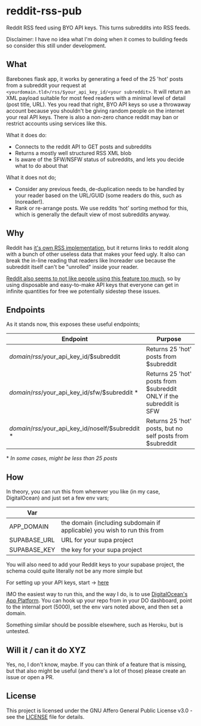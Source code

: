 # reddit-rss-pub
Reddit RSS feed using BYO API keys. This turns subreddits into RSS feeds.

Disclaimer: I have no idea what I'm doing when it comes to building feeds so consider this still under development.

## What

Barebones flask app, it works by generating a feed of the 25 'hot' posts from a subreddit your request at `<yourdomain.tld>/rss/$your_api_key_id/<your subreddit>`. It will return an XML payload suitable for most feed readers with a minimal level of detail (post title, URL). Yes you read that right, BYO API keys so use a throwaway account because you shouldn't be giving random people on the internet your real API keys. There is also a non-zero chance reddit may ban or restrict accounts using services like this.

What it does do:

- Connects to the reddit API to GET posts and subreddits
- Returns a mostly well structured RSS XML blob
- Is aware of the SFW/NSFW status of subreddits, and lets you decide what to do about that

What it does not do;

- Consider any previous feeds, de-duplication needs to be handled by your reader based on the URL/GUID (some readers do this, such as Inoreader!).
- Rank or re-arrange posts. We use reddits ‘hot’ sorting method for this, which is generally the default view of most subreddits anyway.

## Why

Reddit has [it's own RSS implementation](https://old.reddit.com/wiki/rss), but it returns links to reddit along with a bunch of other useless data that makes your feed ugly. It also can break the in-line reading that readers like Inoreader use because the subreddit itself can't be "unrolled" inside your reader. 

[Reddit also seems to not like people using this feature too much](https://www.buzl.uk/2024/08/24/reddit.html), so by using disposable and easy-to-make API keys that everyone can get in infinite quantities for free we potentially sidestep these issues.  

## Endpoints

As it stands now, this exposes these useful endpoints;

| Endpoint | Purpose |
|----------|---------|
| $domain/rss/$your_api_key_id/$subreddit | Returns 25 'hot' posts from $subreddit |
| $domain/rss/$your_api_key_id/sfw/$subreddit * | Returns 25 'hot' posts from $subreddit ONLY if the subreddit is SFW |
| $domain/rss/$your_api_key_id/noself/$subreddit *  | Returns 25 'hot' posts, but no self posts from $subreddit |

\* _In some cases, might be less than 25 posts_

## How

In theory, you can run this from wherever you like (in my case, DigitalOcean) and just set a few env vars;

| Var | |
|-----|-|
| APP_DOMAIN | the domain (including subdomain if applicable) you wish to run this from |
| SUPABASE_URL | URL for your supa project |
| SUPABASE_KEY | the key for your supa project

You will also need to add your Reddit keys to your supabase project, the schema could quite literally not be any more simple but

For setting up your API keys, start -> [here](https://old.reddit.com/wiki/api)

IMO the easiest way to run this, and the way I do, is to use [DigitalOcean's App Platform](https://www.digitalocean.com/products/app-platform). You can hook up your repo from in your DO dashboard, point to the internal port (5000), set the env vars noted above, and then set a domain. 

Something similar should be possible elsewhere, such as Heroku, but is untested.

## Will it / can it do XYZ

Yes, no, I don't know, maybe. If you can think of a feature that is missing, but that also might be useful (and there's a lot of those) please create an issue or open a PR.

## License

This project is licensed under the GNU Affero General Public License v3.0 - see the [LICENSE](LICENSE) file for details.
